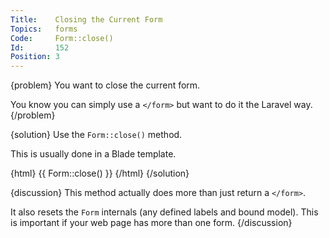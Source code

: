 ```yaml
---
Title:    Closing the Current Form
Topics:   forms
Code:     Form::close()
Id:       152
Position: 3
---
```


{problem}
You want to close the current form.

You know you can simply use a `</form>` but want to do it the Laravel way.
{/problem}

{solution}
Use the `Form::close()` method.

This is usually done in a Blade template.

{html}
{{ Form::close() }}
{/html}
{/solution}

{discussion}
This method actually does more than just return a `</form>`.

It also resets the `Form` internals (any defined labels and bound model). This is important if your web page has more than one form.
{/discussion}
